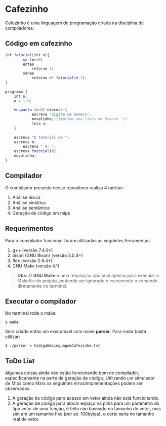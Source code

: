 # Cafezinho

Cafezinho é uma linguagem de programação criada na disciplina de compiladores.

## Código em cafezinho
```javascript
int fatorial(int n){
    	se (n==0)
    	entao
    		retorne 1;
    	senao
    		retorne n* fatorial(n-1);
}
    
programa {
	int n;
	n = 1-0;

	enquanto (n<0) execute {
	        escreva "digite um numero";
	        novalinha;//Imprime uma linha em branco '\n'
	        leia n;    
	}	
  
  	escreva "O fatorial de ";
  	escreva n;
        escreva " e: ";
  	escreva fatorial(n);
  	novalinha;
}
```
## Compilador

O compilador presente nesse repositorio realiza 4 tarefas:

 1. Análise léxica
 2. Análise sintática
 3. Análise semântica
 4. Geração de código em mips

## Requerimentos

Para o compilador funcionar foram utilizadas as seguintes ferramentas:

 1. g++ (versão 7.4.0+)
 2. bison (GNU Bison) (versão 3.0.4+)
 3. flex (versão 2.6.4+)
 4. GNU Make (versão 4.1)
> **Obs:** O **GNU Make** é uma requisição opcional apenas para execular o Makefile do projeto, podendo ser ignorado e escrevendo o comando diretamente no terminal.

## Executar o compilador

No terminal rode o make:

    $ make

Será criado então um executável com nome **parser**. Para rodar basta utilizar:

    $ ./parser < CodigoEmLinguagemCafezinho.txt

## ToDo List
Algumas coisas ainda não estão funcionando bem no compilador, especificamente na parte de geração de código. Utilizando um simulador de Mips como Mars os seguintes erros/implementações podem ser observados:

 1. A geração de código para acesso em vetor ainda não está funcionando.
 2. A geração de código para alocar espaço na pilha para um parâmetro do tipo vetor de uma função, é feito não baseado no tamanho do vetor, mas sim em um tamanho fixo (por ex: 100bytes), o certo seria no tamanho real do vetor.



